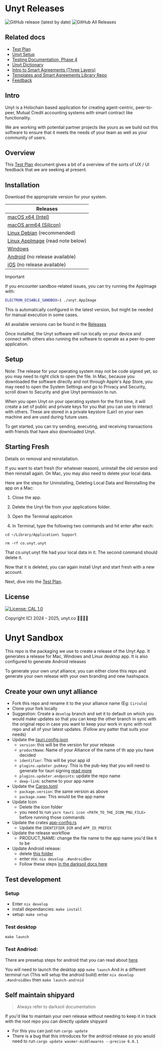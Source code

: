 # Unyt Releases

![GitHub release (latest by date)](https://img.shields.io/github/v/release/unytco/unyt-sandbox?style=for-the-badge)
![GitHub All Releases](https://img.shields.io/github/downloads/unytco/unyt-sandbox/total?style=for-the-badge)

## Related docs

- [Test Plan](./testing_docs/1_0_testing_plan.md)
- [Unyt Setup](./README.md)
- [Testing Documentation, Phase 4](./testing_docs/4_0_phase_4_testing_details.md)
- [Unyt Dictionary](./testing_docs/4_2_unyt-dictionary.md)
- [Intro to Smart Agreements (Three Layers)](./testing_docs/4_1_intro_to_smart_agreements.md)
- [Templates and Smart Agreements Library Repo](https://github.com/unytco/smart_agreement_library)
- [Feedback](https://github.com/orgs/unytco/projects/5/views/1)

## Intro

Unyt is a Holochain based application for creating agent-centric, peer-to-peer, Mutual Credit accounting systems with smart contract like functionality.

We are working with potential partner projects like yours as we build out this software to ensure that it meets the needs of your team as well as your community of users.

## Overview

This [Test Plan](./1_0_testing_plan.md) document gives a bit of a overview of the sorts of UX / UI feedback that we are seeking at present.

## Installation

Download the appropriate version for your system.

| Releases                                                                                                                            |
| ----------------------------------------------------------------------------------------------------------------------------------- |
| [macOS x64 (Intel)](https://github.com/unytco/unyt-sandbox-tx5/releases/download/v0.36.0/Unyt_0.36.0_x64.dmg)                       |
| [macOS arm64 (Silicon)](https://github.com/unytco/unyt-sandbox-tx5/releases/download/v0.36.0/Unyt_0.36.0_aarch64.dmg)               |
| [Linux Debian](https://github.com/unytco/unyt-sandbox-tx5/releases/download/v0.36.0/Unyt_0.36.0_amd64.deb) (recommended)            |
| [Linux AppImage](https://github.com/unytco/unyt-sandbox-tx5/releases/download/v0.36.0/Unyt_0.36.0_amd64.AppImage) (read note below) |
| [Windows](https://github.com/unytco/unyt-sandbox-tx5/releases/download/v0.36.0/Unyt_0.36.0_x64-setup.exe)                           |
| [Android](#) (no release available)                                                                                                 |
| [iOS](#) (no release available)                                                                                                     |

> [!IMPORTANT]
> If you encounter sandbox-related issues, you can try running the AppImage with:
>
> ```bash
> ELECTRON_DISABLE_SANDBOX=1 ./unyt.AppImage
> ```
>
> This is automatically configured in the latest version, but might be needed for manual execution in some cases.

All available versions can be found in the [Releases](https://github.com/unytco/unyt-sandbox-tx5/releases/)

Once installed, the Unyt software will run locally on your device and connect with others also running the software to operate as a peer-to-peer application.

## Setup

Note: The release for your operating system may not be code signed yet, so you may need to right click to open the file. In Mac, because you downloaded the software directly and not through Apple's App Store, you may need to open the System Settings and go to Privacy and Security, scroll down to Security and give Unyt permission to run.

When you open Unyt on your operating system for the first time, it will create a set of public and private keys for you that you can use to interact with others. These are stored in a private keystore (Lair) on your own machine and are used during future uses.

To get started, you can try sending, executing, and receiving transactions with friends that have also downloaded Unyt.

## Starting Fresh

Details on removal and reinstallation.

If you want to start fresh (for whatever reason), uninstall the old version and then reinstall again. On Mac, you may also need to delete your local data.

Here are the steps for Uninstalling, Deleting Local Data and Reinstalling the app on a Mac:

1. Close the app.

2. Delete the Unyt file from your applications folder.

3. Open the Terminal application
4. In Terminal, type the following two commands and hit enter after each:

```
cd ~/Library/Application\ Support
```

```
rm -rf co.unyt.unyt
```

That co.unyt.unyt file had your local data in it. The second command should delete it.

Now that it is deleted, you can again install Unyt and start fresh with a new account.

Next, dive into the [Test Plan](./1_0_testing_plan.md).

## License

[![License: CAL 1.0](https://img.shields.io/badge/License-CAL%201.0-blue.svg)](https://github.com/holochain/cryptographic-autonomy-license)

Copyright (C) 2024 - 2025, unyt.co


# Unyt Sandbox

This repo is the packaging we use to create a release of the Unyt App.
It generates a release for Mac, Windows and Linux desktop app. It is also configured to generate Android releases

To generate your own unyt alliance, you can either clone this repo and generate your own release with your own branding and new hashspace.

## Create your own unyt alliance

- Fork this repo and rename it to the your alliance name (Eg: `Circulo`)
- Clone your fork locally
- Suggestion: Create a `develop` branch and set it to default on which you would make updates so that you can keep the other branch in sync with the original repo in case you want to keep your work in sync with root repo and all of your latest updates. (Follow any patter that suits your needs)
- Update the [tauri.config.json](./src-tauri/tauri.conf.json)
  - `version`: this will be the version for your release
  - `productName`: Name of your Alliance of the name of th app you have decided
  - `identifier`: This will be your app id
  - `plugins.updater.pubkey`: This is the pub-key that you will need to generate for tauri signing [read more](./docs/signing.md)
  - `plugins.updater.endpoints`: update the repo name
  - `deep-link`: scheme to your app name
- Update the [Cargo.toml](./src-tauri/Cargo.toml)
  - `package.version`: the same version as above
  - `package.name`: This would be the app name
- Update Icon
  - Delete the icon folder
  - you need to run `yarn tauri icon <PATH_TO_THE_ICON_PNG_FILE>` before running those commands
- Update the crates [app-config.rs](./src-tauri/src/app_config.rs)
  - Update the `IDENTIFIER_DIR` and `APP_ID_PREFIX`
- Update the release workflow
  - PRODUCT_NAME: change the file name to the app name you'd like it to be
- Update Android release:
  - delete [this folder](./src-tauri/gen/android/)
  - enter nix: `nix develop .#androidDev`
  - Follow these steps [in the darksoil docs here](https://darksoil.studio/p2p-shipyard/guides/android/project-setup.html)

## Test development

### Setup

- Enter `nix develop`
- install dependancies: `make install`
- setup: `make setup`

### Test desktop

`make launch`

### Test Andriod:

There are presetup steps for android that you can read about [here](https://darksoil.studio/p2p-shipyard/guides/android/device-setup.html)

You will need to launch the desktop app `make launch`
And in a different terminal run (This will setup the android build)
enter `nix develop .#androidDev`
then
`make launch-android`

## Self maintain shipyard

> Always refer to darksoil documentation

If you'd like to maintain your own release without needing to keep it in track with the root repo you can directly update shipyard

- For this you can just run `cargo update`
- There is a bug that this introduces for the andriod release so you would need to run `cargo update wasmer-middlewares --precise 6.0.1`
